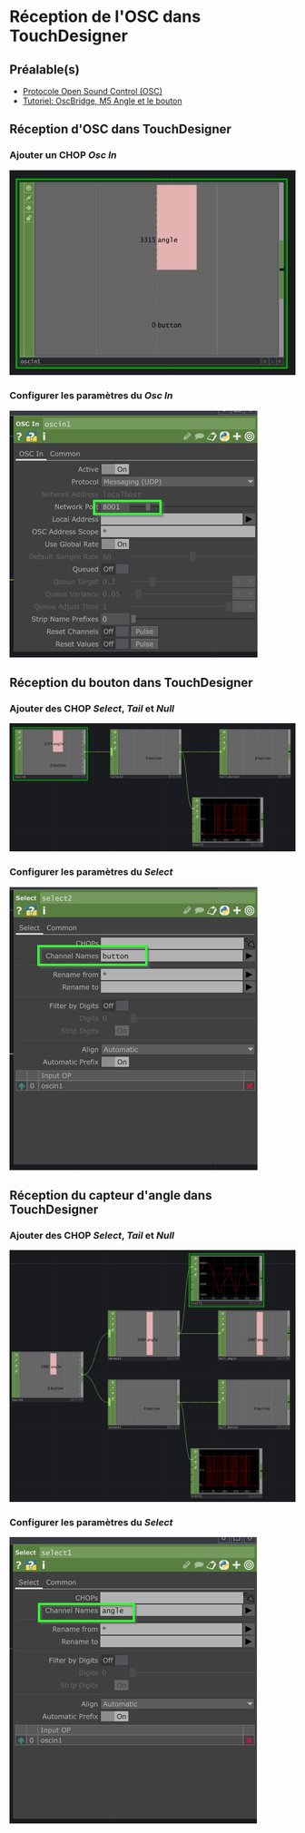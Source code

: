 # Réception de l'OSC dans TouchDesigner

## Préalable(s)

- [Protocole Open Sound Control (OSC)](osc/protocole.md)
- [Tutoriel: OscBridge, M5 Angle et le bouton](m5stack/atom/tutoriel/angle-button-oscbridge.md)

## Réception d'OSC dans TouchDesigner

### Ajouter un CHOP _Osc In_

![](chop-oscin.png)

###  Configurer les paramètres du _Osc In_

![](chop-oscin_parameters.png)

## Réception du bouton dans TouchDesigner

###   Ajouter des CHOP _Select_, _Tail_ et _Null_

![](bouton_select-tail-null.png)

###  Configurer les paramètres du _Select_

![](bouton_select_parameters.png)

## Réception du capteur d'angle dans TouchDesigner

###   Ajouter des CHOP _Select_, _Tail_ et _Null_

![](angle_select-tail-null.png)

###  Configurer les paramètres du _Select_

![](angle_select_parameters.png)
